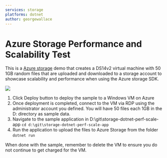 ```yaml
---
services: storage
platforms: dotnet
author: georgewallace
---
```


# Azure Storage Performance and Scalability Test

This is a <a href="http://azure.microsoft.com/en-us/services/storage/">Azure storage</a> demo that creates a DS14v2 virtual machine with 50 1GB random files that are uploaded and downloaded to a storage account to showcase scalability and performance when using the Azure storage SDK.

<a href="https://portal.azure.com/#create/Microsoft.Template/uri/https%3A%2F%2Fraw.githubusercontent.com%2Fgeorgewallace%2Fstorage-dotnet-perf-scale-app%2Fmaster%2Fazuredeploy.json" target="_blank">
    <img src="http://azuredeploy.net/deploybutton.png"/>
</a>

1. Click Deploy button to deploy the sample to a Windows VM on Azure
2. Once deployment is completed, connect to the VM via RDP using the administrator account you defined. You will have 50 files each 1GB in the D: directory as sample data.
3. Navigate to the sample application in D:\git\storage-dotnet-perf-scale-app
`cd d:\git\storage-dotnet-perf-scale-app`
4. Run the application to upload the files to Azure Storage from the folder
`dotnet run`

When done with the sample, remember to delete the VM to ensure you do not continue to get charged for the VM.
